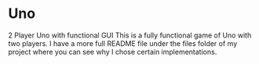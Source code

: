 # Uno
2 Player Uno with functional GUI
This is a fully functional game of Uno with two players.
I have a more full README file under the files folder of my project where you can see why I 
chose certain implementations.
